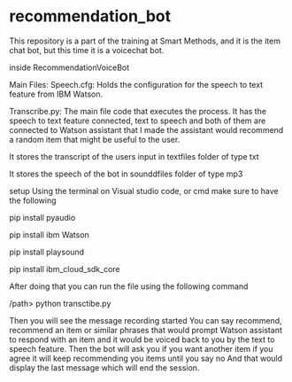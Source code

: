 # recommendation_bot

This repository is a part of the training at Smart Methods, and it is the item chat bot, but this time it is a voicechat bot.

inside RecommendationVoiceBot

Main Files:
Speech.cfg:
Holds the configuration for the speech to text feature from IBM Watson. 


Transcribe.py: 
The main file code that executes the process. It has the speech to text feature connected, text to speech and both of them are connected to Watson assistant that I made the assistant would recommend a random item that might be useful to the user. 



It stores the transcript of the users input in textfiles folder of type txt 



It stores the speech of the bot in sounddfiles folder of type mp3

setup
Using the terminal on Visual studio code, or cmd make sure to have the following

pip install pyaudio 

pip install ibm Watson

pip install playsound

pip install ibm_cloud_sdk_core

After doing that you can run the file using the following command

/path>  python transctibe.py 

Then you will see the message recording started 
You can say recommend, recommend an item or similar phrases that would prompt Watson assistant to respond with an item and it would be voiced back to you by the text to speech feature. 
Then the bot will ask you if you want another item if you agree it will keep recommending you items until you say no 
And that would display the last message which will end the session.

